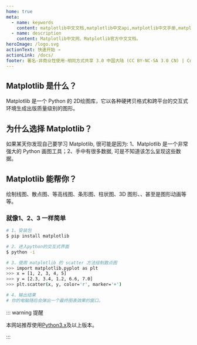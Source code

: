 ```yaml
---
home: true
meta:
  - name: keywords
    content: matplotlib中文文档,matplotlib中文api,matplotlib中文手册,matplotlib教程,matplotlib下载安装,matplotlib
  - name: description
    content: Matplotlib中文网、Matplotlib官方中文文档。
heroImage: /logo.svg
actionText: 快速开始 →
actionLink: /docs/
footer: 署名-非商业性使用-相同方式共享 3.0 中国大陆 (CC BY-NC-SA 3.0 CN) | Copyright © 2019-present Zhi Bing
---
```


<div class="features">
  <div class="feature">
    <h2>Matplotlib 是什么？</h2>
    <p>Matplotlib 是一个 Python 的 2D绘图库，它以各种硬拷贝格式和跨平台的交互式环境生成出版质量级别的图形。</p>
  </div>
  <div class="feature">
    <h2>为什么选择 Matplotlib？</h2>
    <p>如果某天你发现自己要学习 Matplotlib, 很可能是因为: 1、Matplotlib 是一个非常强大的 Python 画图工具；2、手中有很多数据, 可是不知道该怎么呈现这些数据。
    </ul>
    </p>
  </div>
  <div class="feature">
    <h2>Matplotlib 能帮你？</h2>
    <p>绘制线图、散点图、等高线图、条形图、柱状图、3D 图形、、甚至是图形动画等等。</p>
  </div>
</div>

### 就像1、2、3 一样简单

``` bash
# 1、安装包
$ pip install matplotlib

# 2、进入python的交互式界面
$ python -i

# 3、使用 matplotlib 的 scatter 方法绘制散点图
>>> import matplotlib.pyplot as plt
>>> x = [1, 2, 3, 4, 5]
>>> y = [2.3, 3.4, 1.2, 6.6, 7.0]
>>> plt.scatter(x, y, color='r', marker='+')

# 4、输出结果
# 你的电脑随后会弹出一个最终图表效果的窗口。
```

::: warning 提醒

本网站推荐使用[Python3.x](https://www.python.org/downloads/)及以上版本。

:::

<ahome-wxpub></ahome-wxpub>

<ahome-nav></ahome-nav>

<ahome-footer></ahome-footer>
